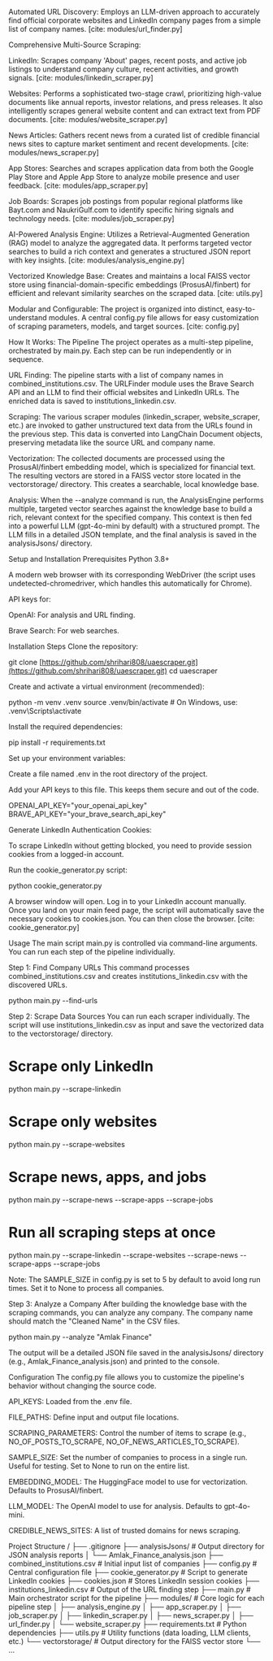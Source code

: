 
Automated URL Discovery: Employs an LLM-driven approach to accurately find official corporate websites and LinkedIn company pages from a simple list of company names. [cite: modules/url_finder.py]

Comprehensive Multi-Source Scraping:

LinkedIn: Scrapes company 'About' pages, recent posts, and active job listings to understand company culture, recent activities, and growth signals. [cite: modules/linkedin_scraper.py]

Websites: Performs a sophisticated two-stage crawl, prioritizing high-value documents like annual reports, investor relations, and press releases. It also intelligently scrapes general website content and can extract text from PDF documents. [cite: modules/website_scraper.py]

News Articles: Gathers recent news from a curated list of credible financial news sites to capture market sentiment and recent developments. [cite: modules/news_scraper.py]

App Stores: Searches and scrapes application data from both the Google Play Store and Apple App Store to analyze mobile presence and user feedback. [cite: modules/app_scraper.py]

Job Boards: Scrapes job postings from popular regional platforms like Bayt.com and NaukriGulf.com to identify specific hiring signals and technology needs. [cite: modules/job_scraper.py]

AI-Powered Analysis Engine: Utilizes a Retrieval-Augmented Generation (RAG) model to analyze the aggregated data. It performs targeted vector searches to build a rich context and generates a structured JSON report with key insights. [cite: modules/analysis_engine.py]

Vectorized Knowledge Base: Creates and maintains a local FAISS vector store using financial-domain-specific embeddings (ProsusAI/finbert) for efficient and relevant similarity searches on the scraped data. [cite: utils.py]

Modular and Configurable: The project is organized into distinct, easy-to-understand modules. A central config.py file allows for easy customization of scraping parameters, models, and target sources. [cite: config.py]

How It Works: The Pipeline
The project operates as a multi-step pipeline, orchestrated by main.py. Each step can be run independently or in sequence.

URL Finding: The pipeline starts with a list of company names in combined_institutions.csv. The URLFinder module uses the Brave Search API and an LLM to find their official websites and LinkedIn URLs. The enriched data is saved to institutions_linkedin.csv.

Scraping: The various scraper modules (linkedin_scraper, website_scraper, etc.) are invoked to gather unstructured text data from the URLs found in the previous step. This data is converted into LangChain Document objects, preserving metadata like the source URL and company name.

Vectorization: The collected documents are processed using the ProsusAI/finbert embedding model, which is specialized for financial text. The resulting vectors are stored in a FAISS vector store located in the vectorstorage/ directory. This creates a searchable, local knowledge base.

Analysis: When the --analyze command is run, the AnalysisEngine performs multiple, targeted vector searches against the knowledge base to build a rich, relevant context for the specified company. This context is then fed into a powerful LLM (gpt-4o-mini by default) with a structured prompt. The LLM fills in a detailed JSON template, and the final analysis is saved in the analysisJsons/ directory.

Setup and Installation
Prerequisites
Python 3.8+

A modern web browser with its corresponding WebDriver (the script uses undetected-chromedriver, which handles this automatically for Chrome).

API keys for:

OpenAI: For analysis and URL finding.

Brave Search: For web searches.

Installation Steps
Clone the repository:

git clone [https://github.com/shrihari808/uaescraper.git](https://github.com/shrihari808/uaescraper.git)
cd uaescraper

Create and activate a virtual environment (recommended):

python -m venv .venv
source .venv/bin/activate  # On Windows, use: .venv\Scripts\activate

Install the required dependencies:

pip install -r requirements.txt

Set up your environment variables:

Create a file named .env in the root directory of the project.

Add your API keys to this file. This keeps them secure and out of the code.

OPENAI_API_KEY="your_openai_api_key"
BRAVE_API_KEY="your_brave_search_api_key"

Generate LinkedIn Authentication Cookies:

To scrape LinkedIn without getting blocked, you need to provide session cookies from a logged-in account.

Run the cookie_generator.py script:

python cookie_generator.py

A browser window will open. Log in to your LinkedIn account manually. Once you land on your main feed page, the script will automatically save the necessary cookies to cookies.json. You can then close the browser. [cite: cookie_generator.py]

Usage
The main script main.py is controlled via command-line arguments. You can run each step of the pipeline individually.

Step 1: Find Company URLs
This command processes combined_institutions.csv and creates institutions_linkedin.csv with the discovered URLs.

python main.py --find-urls

Step 2: Scrape Data Sources
You can run each scraper individually. The script will use institutions_linkedin.csv as input and save the vectorized data to the vectorstorage/ directory.

# Scrape only LinkedIn
python main.py --scrape-linkedin

# Scrape only websites
python main.py --scrape-websites

# Scrape news, apps, and jobs
python main.py --scrape-news --scrape-apps --scrape-jobs

# Run all scraping steps at once
python main.py --scrape-linkedin --scrape-websites --scrape-news --scrape-apps --scrape-jobs

Note: The SAMPLE_SIZE in config.py is set to 5 by default to avoid long run times. Set it to None to process all companies.

Step 3: Analyze a Company
After building the knowledge base with the scraping commands, you can analyze any company. The company name should match the "Cleaned Name" in the CSV files.

python main.py --analyze "Amlak Finance"

The output will be a detailed JSON file saved in the analysisJsons/ directory (e.g., Amlak_Finance_analysis.json) and printed to the console.

Configuration
The config.py file allows you to customize the pipeline's behavior without changing the source code.

API_KEYS: Loaded from the .env file.

FILE_PATHS: Define input and output file locations.

SCRAPING_PARAMETERS: Control the number of items to scrape (e.g., NO_OF_POSTS_TO_SCRAPE, NO_OF_NEWS_ARTICLES_TO_SCRAPE).

SAMPLE_SIZE: Set the number of companies to process in a single run. Useful for testing. Set to None to run on the entire list.

EMBEDDING_MODEL: The HuggingFace model to use for vectorization. Defaults to ProsusAI/finbert.

LLM_MODEL: The OpenAI model to use for analysis. Defaults to gpt-4o-mini.

CREDIBLE_NEWS_SITES: A list of trusted domains for news scraping.

Project Structure
/
├── .gitignore
├── analysisJsons/              # Output directory for JSON analysis reports
│   └── Amlak_Finance_analysis.json
├── combined_institutions.csv   # Initial input list of companies
├── config.py                   # Central configuration file
├── cookie_generator.py         # Script to generate LinkedIn cookies
├── cookies.json                # Stores LinkedIn session cookies
├── institutions_linkedin.csv   # Output of the URL finding step
├── main.py                     # Main orchestrator script for the pipeline
├── modules/                    # Core logic for each pipeline step
│   ├── analysis_engine.py
│   ├── app_scraper.py
│   ├── job_scraper.py
│   ├── linkedin_scraper.py
│   ├── news_scraper.py
│   ├── url_finder.py
│   └── website_scraper.py
├── requirements.txt            # Python dependencies
├── utils.py                    # Utility functions (data loading, LLM clients, etc.)
└── vectorstorage/              # Output directory for the FAISS vector store
    └── ...
